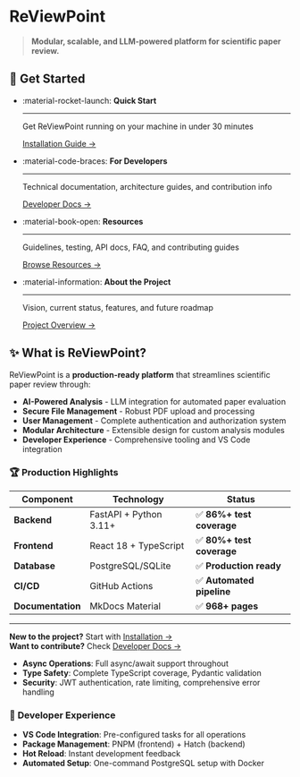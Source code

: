# ReViewPoint

> **Modular, scalable, and LLM-powered platform for scientific paper review.**

## 🚀 **Get Started**

<div class="grid cards" markdown>

-   :material-rocket-launch: **Quick Start**

    ---

    Get ReViewPoint running on your machine in under 30 minutes

    [Installation Guide →](installation.md)

-   :material-code-braces: **For Developers**  

    ---

    Technical documentation, architecture guides, and contribution info

    [Developer Docs →](developer-overview.md)

-   :material-book-open: **Resources**

    ---

    Guidelines, testing, API docs, FAQ, and contributing guides  

    [Browse Resources →](resources/guidelines.md)

-   :material-information: **About the Project**

    ---

    Vision, current status, features, and future roadmap

    [Project Overview →](vision-mission-goals.md)

</div>

## ✨ **What is ReViewPoint?**

ReViewPoint is a **production-ready platform** that streamlines scientific paper review through:

- **AI-Powered Analysis** - LLM integration for automated paper evaluation
- **Secure File Management** - Robust PDF upload and processing 
- **User Management** - Complete authentication and authorization system
- **Modular Architecture** - Extensible design for custom analysis modules
- **Developer Experience** - Comprehensive tooling and VS Code integration

### 🏆 **Production Highlights**

| Component | Technology | Status |
|-----------|------------|--------|
| **Backend** | FastAPI + Python 3.11+ | ✅ **86%+ test coverage** |
| **Frontend** | React 18 + TypeScript | ✅ **80%+ test coverage** |
| **Database** | PostgreSQL/SQLite | ✅ **Production ready** |
| **CI/CD** | GitHub Actions | ✅ **Automated pipeline** |
| **Documentation** | MkDocs Material | ✅ **968+ pages** |

---

**New to the project?** Start with [Installation →](installation.md)  
**Want to contribute?** Check [Developer Docs →](developer-overview.md)
- **Async Operations**: Full async/await support throughout
- **Type Safety**: Complete TypeScript coverage, Pydantic validation
- **Security**: JWT authentication, rate limiting, comprehensive error handling

### 🔧 **Developer Experience**

- **VS Code Integration**: Pre-configured tasks for all operations
- **Package Management**: PNPM (frontend) + Hatch (backend)
- **Hot Reload**: Instant development feedback
- **Automated Setup**: One-command PostgreSQL setup with Docker
